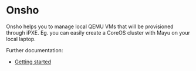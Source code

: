 # Onsho

Onsho helps you to manage local QEMU VMs that will be provisioned through iPXE. Eg. you can easily create a CoreOS cluster with Mayu on your local laptop.

Further documentation:

 * [Getting started](getting_started.md)
